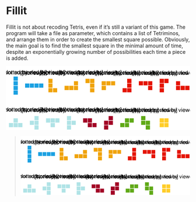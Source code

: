 # Fillit

Fillit is not about recoding Tetris, even if it’s still a variant of this game. The program will take a file as parameter, which contains a list of Tetriminos, and arrange them in order to create the smallest square possible.
Obviously, the main goal is to find the smallest square in the minimal amount of time, despite an exponentially growing number of possibilities each time a piece is added.

![Tetriminos](./fillit.svg)
> <img src="./fillit.svg">
